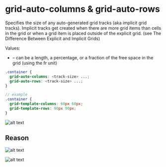 # grid-auto-columns & grid-auto-rows

Specifies the size of any auto-generated grid tracks (aka implicit grid tracks). Implicit tracks get created when there are more grid items than cells in the grid or when a grid item is placed outside of the explicit grid. (see The Difference Between Explicit and Implicit Grids)


Values:
- <track-size> – can be a length, a percentage, or a fraction of the free space in the grid (using the fr unit)

```scss
.container {
  grid-auto-columns: <track-size> ...;
  grid-auto-rows: <track-size> ...;
}

// example
.container {
  grid-template-columns: 60px 60px;
  grid-template-rows: 90px 90px;
}
```

![alt text](https://css-tricks.com/wp-content/uploads/2018/11/grid-auto-columns-rows-01.svg)

## Reason

![alt text](https://css-tricks.com/wp-content/uploads/2018/11/grid-auto-columns-rows-02.svg)

![alt text](https://css-tricks.com/wp-content/uploads/2018/11/grid-auto-columns-rows-03.svg)